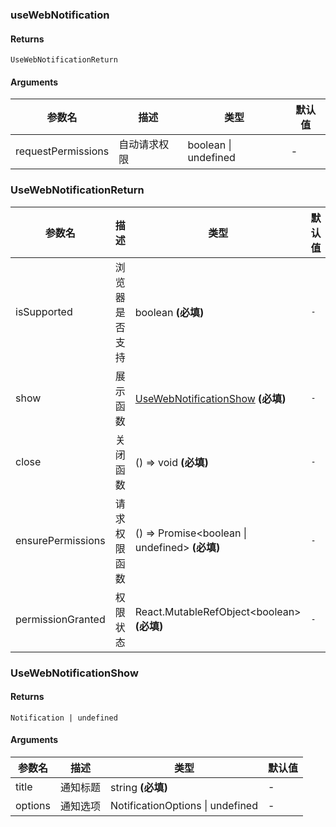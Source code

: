 ### useWebNotification

#### Returns

`UseWebNotificationReturn`

#### Arguments

| 参数名             | 描述         | 类型                 | 默认值 |
| ------------------ | ------------ | -------------------- | ------ |
| requestPermissions | 自动请求权限 | boolean \| undefined | -      |

### UseWebNotificationReturn

| 参数名            | 描述           | 类型                                                         | 默认值 |
| ----------------- | -------------- | ------------------------------------------------------------ | ------ |
| isSupported       | 浏览器是否支持 | boolean **(必填)**                                           | `-`    |
| show              | 展示函数       | [UseWebNotificationShow](#UseWebNotificationShow) **(必填)** | `-`    |
| close             | 关闭函数       | () => void **(必填)**                                        | `-`    |
| ensurePermissions | 请求权限函数   | () =&gt; Promise&lt;boolean \| undefined&gt; **(必填)**      | `-`    |
| permissionGranted | 权限状态       | React.MutableRefObject&lt;boolean&gt; **(必填)**             | `-`    |

### UseWebNotificationShow

#### Returns

`Notification | undefined`

#### Arguments

| 参数名  | 描述     | 类型                             | 默认值 |
| ------- | -------- | -------------------------------- | ------ |
| title   | 通知标题 | string **(必填)**                | -      |
| options | 通知选项 | NotificationOptions \| undefined | -      |
